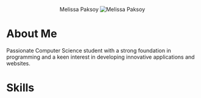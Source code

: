 <p align="center" color="pink >
  <a href="https://github.com/melissapaksoy">Melissa Paksoy
    <img src="" alt="Melissa Paksoy" /></a>
</p>



# About Me
Passionate Computer Science student with a strong foundation in programming and a keen interest in developing innovative applications and websites.

# Skills 


<!--
**melissapaksoy/melissapaksoy** is a ✨ _special_ ✨ repository because its `README.md` (this file) appears on your GitHub profile.
-->

